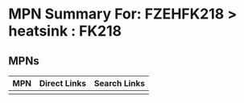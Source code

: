 



# MPN Summary For: FZEHFK218 > heatsink : FK218

## MPNs
  

|MPN|Direct Links|Search Links|
| :--- | :--- | :--- |
||||
